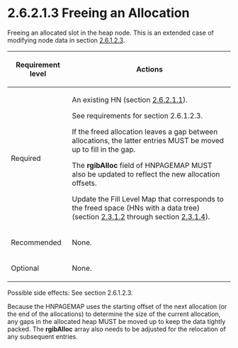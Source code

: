 <html dir="LTR" xmlns:mshelp="http://msdn.microsoft.com/mshelp" xmlns:ddue="http://ddue.schemas.microsoft.com/authoring/2003/5" xmlns:xlink="http://www.w3.org/1999/xlink" xmlns:tool="http://www.microsoft.com/tooltip">
    <head>
        <meta http-equiv="Content-Type" content="text/html; CHARSET=utf-8"></meta>
        <meta name="save" content="history"></meta>
        <title>2.6.2.1.3 Freeing an Allocation</title>
        <xml>
            <mshelp:toctitle title="2.6.2.1.3 Freeing an Allocation"></mshelp:toctitle>
            <mshelp:rltitle title="[MS-PST]: Freeing an Allocation"></mshelp:rltitle>
            <mshelp:keyword index="A" term="f774eb0a-f6d7-4240-b515-3213bd9c5c40"></mshelp:keyword>
            <mshelp:attr name="DCSext.ContentType" value="open specification"></mshelp:attr>
            <mshelp:attr name="AssetID" value="f774eb0a-f6d7-4240-b515-3213bd9c5c40"></mshelp:attr>
            <mshelp:attr name="TopicType" value="kbRef"></mshelp:attr>
            <mshelp:attr name="DCSext.Title" value="[MS-PST]: Freeing an Allocation" />
        </xml>
    </head>
    <body>
        <div id="header">
            <h1 class="heading">2.6.2.1.3 Freeing an Allocation</h1>
        </div>
        <div id="mainSection">
            <div id="mainBody">
                <div id="allHistory" class="saveHistory"></div>
                <div id="sectionSection0" class="section" name="collapseableSection">
                    

<p>Freeing an allocated slot in the heap node. This is an
extended case of modifying node data in section <a href="dc322b87-5d91-4e00-8123-c4a155dfe6dd.html">2.6.1.2.3</a>.</p>

<table>
 <thead>
  <tr>
   <th>
   <p>Requirement level</p>
   </th>
   <th>
   <p><b><span>Actions</span></b></p>
   </th>
  </tr>
 </thead>
 <tr>
  <td>
  <p>Required</p>
  </td>
  <td>
  <p>An existing HN (section <a href="a29ef0f7-1a42-4483-a14c-c245d066e23a.html">2.6.2.1.1</a>).</p>
  <p>See requirements for section 2.6.1.2.3.</p>
  <p>If the freed allocation leaves a gap between
  allocations, the latter entries MUST be moved up to fill in the gap.</p>
  <p>The <b>rgibAlloc</b> field of HNPAGEMAP MUST also be
  updated to reflect the new allocation offsets.</p>
  <p>Update the Fill Level Map that corresponds to the
  freed space (HNs with a data tree) (section <a href="8e4ae05c-3c24-4103-b7e5-ffef6f244834.html">2.3.1.2</a> through section <a href="822e2327-b29d-4ec4-91be-45637a438d40.html">2.3.1.4</a>).</p>
  </td>
 </tr>
 <tr>
  <td>
  <p>Recommended</p>
  </td>
  <td>
  <p>None.</p>
  </td>
 </tr>
 <tr>
  <td>
  <p>Optional</p>
  </td>
  <td>
  <p>None.</p>
  </td>
 </tr>
</table>

<p> </p>

<p>Possible side effects: See section 2.6.1.2.3.</p>

<p>Because the HNPAGEMAP uses the starting offset of the next
allocation (or the end of the allocations) to determine the size of the current
allocation, any gaps in the allocated heap MUST be moved up to keep the data
tightly packed. The <b>rgibAlloc</b> array also needs to be adjusted for the
relocation of any subsequent entries.</p>
                </div>
            </div>
        </div>
    </body>
</html>